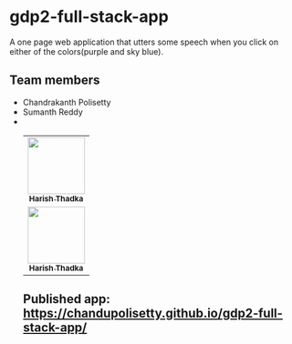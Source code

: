 # gdp2-full-stack-app

A one page web application that utters some speech when you click on either of the colors(purple and sky blue).

## Team members
* Chandrakanth Polisetty 
* <table>
  <tr>
    <td align="center"><a href="https://github.com/sumanthreddy1233"><img src="https://avatars.githubusercontent.com/u/60023332?s=460&u=276e2972686007fe8fb19592ff5c17b1187120cd&v=4" width="100px;" alt=""/><br /><sub><b>Harish Thadka</b></sub></a><br /><a href="https://github.com/sumanthreddy1233" title="Code"></a></td>
* Sumanth Reddy 
*    <tr> <td align="center"><a href="https://github.com/Chandupolisetty"><img src="https://avatars.githubusercontent.com/u/60024350?s=460&u=cb542468bdf10c650a7e11753b4a31da8f2aeaa9&v=4" width="100px;" alt=""/><br /><sub><b>Harish Thadka</b></sub></a><br /><a href="https://github.com/Chandupolisetty" title="Code"></a></td>
</table>

## Published app: https://chandupolisetty.github.io/gdp2-full-stack-app/
